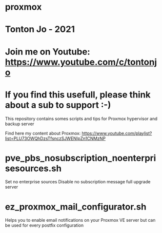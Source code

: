 # proxmox

# Tonton Jo - 2021
# Join me on Youtube: https://www.youtube.com/c/tontonjo
# If you find this usefull, please think about a sub to support :-)

This repository contains somes scripts and tips for Proxmox hypervisor and backup server

Find here my content about Proxmox:
https://www.youtube.com/playlist?list=PLU73OWQhDzsTfsnczSJWENIpZn1CNMzNP

# pve_pbs_nosubscription_noenterprisesources.sh
Set no enterprise sources
Disable no subscription message
full upgrade server

# ez_proxmox_mail_configurator.sh
Helps you to enable email notifications on your Proxmox VE server but can be used for every postfix configuration
